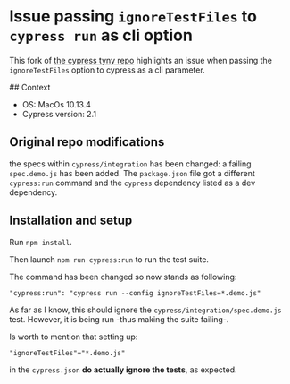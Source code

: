 # Issue passing `ignoreTestFiles` to `cypress run` as cli option

This fork of [the cypress tyny repo](https://github.com/cypress-io/cypress-test-tiny) highlights an issue when passing the `ignoreTestFiles` option to cypress as a cli parameter.

## Context
* OS: MacOs 10.13.4
* Cypress version: 2.1

## Original repo modifications
the specs within `cypress/integration` has been changed: a failing `spec.demo.js` has been added.
The `package.json` file got a different `cypress:run` command and the `cypress` dependency listed as a dev dependency.

## Installation and setup
Run `npm install`.

Then launch `npm run cypress:run` to run the test suite.

The command has been changed so now stands as following:
```
"cypress:run": "cypress run --config ignoreTestFiles=*.demo.js"
```

As far as I know, this should ignore the `cypress/integration/spec.demo.js` test. However, it is being run -thus making the suite failing-.


Is worth to mention that setting up:
```
"ignoreTestFiles"="*.demo.js"
```
 in the `cypress.json` **do actually ignore the tests**, as expected.
